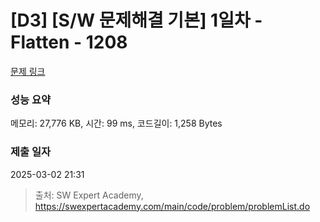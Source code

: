 # [D3] [S/W 문제해결 기본] 1일차 - Flatten - 1208 

[문제 링크](https://swexpertacademy.com/main/code/problem/problemDetail.do?contestProbId=AV139KOaABgCFAYh) 

### 성능 요약

메모리: 27,776 KB, 시간: 99 ms, 코드길이: 1,258 Bytes

### 제출 일자

2025-03-02 21:31



> 출처: SW Expert Academy, https://swexpertacademy.com/main/code/problem/problemList.do